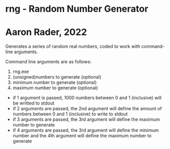 # rng - Random Number Generator
# Aaron Rader, 2022

Generates a series of random real numbers, coded to work with command-line arguments.

Command line arguments are as follows:
1. rng.exe
2. (unsigned)numbers to generate	(optional)
3. minimum number to generate		  (optional)
4. maximum number to generate		  (optional)

- if 1 argument is passed, 1000 numbers between 0 and 1 (inclusive) will be writted to stdout
- if 2 arguments are passed, the 2nd argument will define the amount of numbers between 0 and 1 (inclusive) to write to stdout
- if 3 arguments are passed, the 3rd argument will define the maximum number to generate
- if 4 arguments are passed, the 3rd argument will define the minimum number and the 4th argument will define the maximum number to generate
